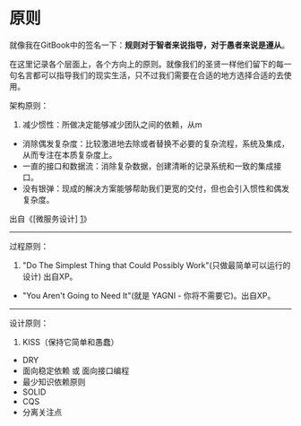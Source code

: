 # 原则

就像我在GitBook中的签名一下：**规则对于智者来说指导，对于愚者来说是遵从**。

在这里记录各个层面上，各个方向上的原则。就像我们的圣贤一样他们留下的每一句名言都可以指导我们的现实生活，只不过我们需要在合适的地方选择合适的去使用。

架构原则：

1. 减少惯性：所做决定能够减少团队之间的依赖，从m
- 消除偶发复杂度：比较激进地去除或者替换不必要的复杂流程，系统及集成，从而专注在本质复杂度上。
- 一直的接口和数据流：消除复杂数据，创建清晰的记录系统和一致的集成接口。
- 没有银弹：现成的解决方案能够帮助我们更宽的交付，但也会引入惯性和偶发复杂度。

出自《[微服务设计] [1]》

---------------------------------------------

过程原则：

1. "Do The Simplest Thing that Could Possibly Work"(只做最简单可以运行的设计) 出自XP。
- "You Aren't Going to Need It"(就是 YAGNI - 你将不需要它)。出自XP。

--------------------------------------------

设计原则：

1. KISS（保持它简单和愚蠢）
- DRY
- 面向稳定依赖 或 面向接口编程
- 最少知识依赖原则
- SOLID
- CQS
- 分离关注点

[1]: http://www.ituring.com.cn/book/1573 "微服务设计"